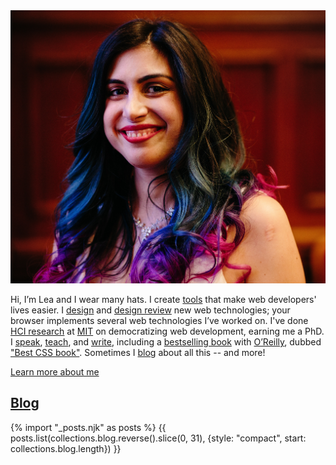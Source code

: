 
<div class="nutshell">

<img src="/about/images/smiling-medium.jpg" alt="Photo of me smiling">

Hi, I’m Lea and I wear many hats.
I create [tools](/projects/) that make web developers' lives easier.
I [design](/publications/#specifications) and [design review](/blog/2022/11/tag-2/) new web technologies;
your browser implements several web technologies I’ve worked on.
I've done [HCI research](/publications/#research) at [MIT](https://haystack.csail.mit.edu) on democratizing web development, earning me a PhD.
I [speak](/speaking/), [teach](https://designftw.mit.edu), and [write](/publications/),
including a [bestselling book](http://www.amazon.com/CSS-Secrets-Lea-Verou/dp/1449372635?tag=leaverou-20) with [O’Reilly](https://oreilly.com),
dubbed ["Best CSS book"](https://www.chicagotribune.com/consumer-reviews/sns-bestreviews-electronics-the-best-css-book-20200701-kda2pyikobda5o3c4ivi4wzfui-story.html).
Sometimes I [blog](/blog/) about all this -- and more!

<p><a class="call-to-action" href="/about/">Learn more about me</a></p>
</div>

## [Blog](/blog/)

{% import "_posts.njk" as posts %}
{{ posts.list(collections.blog.reverse().slice(0, 31), {style: "compact", start: collections.blog.length}) }}
